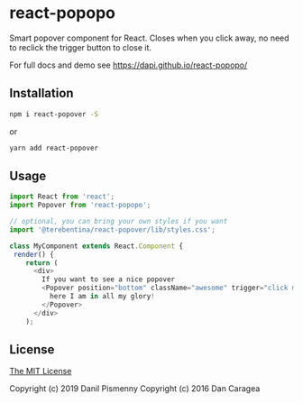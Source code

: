 # react-popopo

Smart popover component for React. Closes when you click away, no need to reclick the trigger button to close it.

For full docs and demo see https://dapi.github.io/react-popopo/

## Installation

```bash
npm i react-popover -S
```

or 

```bash
yarn add react-popover
```

## Usage

```javascript
import React from 'react';
import Popover from 'react-popopo';

// optional, you can bring your own styles if you want
import '@terebentina/react-popover/lib/styles.css';

class MyComponent extends React.Component {
 render() {
    return (
      <div>
        If you want to see a nice popover 
        <Popover position="bottom" className="awesome" trigger="click me">
          here I am in all my glory!
        </Popover>
      </div>
    );
```

## License

[The MIT License](./LICENSE)

Copyright (c) 2019 Danil Pismenny
Copyright (c) 2016 Dan Caragea

